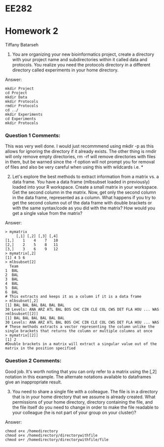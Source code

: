 # EE282

# Homework 2

Tiffany Batarseh

1. You are organizing your new bioinformatics project, create a directory with your project name and subdirectories within it called data and protocols. You realize you need the protocols directory in a different directory called experiments in your home directory.

Answer: 
```
mkdir Project
cd Project
mkdir Data
mkdir Protocols
rmdir Protocols
cd ../
mkdir Experiments
cd Experiments
mkdir Protocols
```

### Question 1 Comments:
This was very well done. I would just recommmend using mkdir -p as this allows for ignoring the directory if it already exists. The other thing is rmdir will only remove empty directories, rm -rf will remove directories with files in them, but be warned since the -f option will not prompt you for removal of files and also be very careful when using this with wildcards i.e. *

2.  Let's explore the best methods to extract information from a matrix vs. a data frame. You have a data frame (mlbsubset loaded in previously) loaded into your R workspace. Create a small matrix in your workspace. Get the second column in the matrix. Now, get only the second column in the data frame, represented as a column. What happens if you try to get the second column out of the data frame with double brackets or with the same syntax/code as you did with the matrix? How would you get a single value from the matrix?

Answer:

```
> mymatrix
     [,1] [,2] [,3] [,4]
[1,]    1    4    7   10
[2,]    2    5    8   11
[3,]    3    6    9   12
> mymatrix[,2]
[1] 4 5 6
> mlbsubset[2]
  Team
1  BAL
2  BAL
3  BAL
4  BAL
5  BAL
6  BAL
# This extracts and keeps it as a column if it is a data frame
> mlbsubset[,2]
[1] BAL BAL BAL BAL BAL BAL
30 Levels: ANA ARZ ATL BAL BOS CHC CIN CLE COL CWS DET FLA HOU ... WAS
>mlbsubset[[2]]
[1] BAL BAL BAL BAL BAL BAL
30 Levels: ANA ARZ ATL BAL BOS CHC CIN CLE COL CWS DET FLA HOU ... WAS
# These methods extracts a vector representing the column unlike the single brackets that returns the column or multiple columns at once
> mymatrix[[2]]
[1] 2
#Double brackets in a matrix will extract a singular value out of the matrix in the position specified
```

### Question 2 Comments:

Good job. It's worth noting that you can only refer to a matrix using the [,2] notation in this example. The alternate notations available to dataframes give an inappropriate result.

3. You need to share a single file with a colleague. The file is in a directory that is in your home directory that we assume is already created. What permissions of your home directory, directory containing the file, and the file itself do you need to change in order to make the file readable to your colleague (he is not part of your group on your cluster)?

Answer:
```
chmod o+x /homedirectory
chmod o+x /homedirectory/directorywithfile
chmod o+r /homedirectory/directorywithfile/file
```


